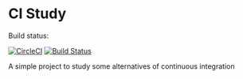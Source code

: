 # CI Study

Build status:

[![CircleCI](https://circleci.com/gh/thiago-rezende/ci-study/tree/master.svg?style=svg)](https://circleci.com/gh/thiago-rezende/ci-study/tree/master) [![Build Status](https://travis-ci.com/thiago-rezende/ci-study.svg?branch=master)](https://travis-ci.com/thiago-rezende/ci-study)

A simple project to study some alternatives of continuous integration
